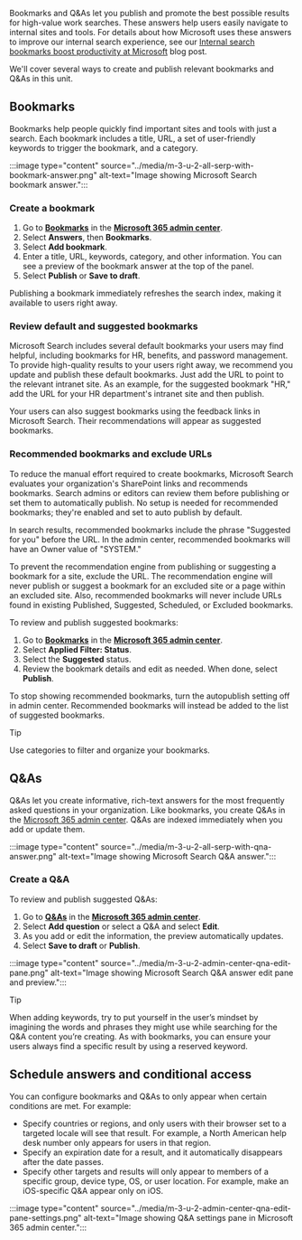 Bookmarks and Q&As let you publish and promote the best possible results for high-value work searches. These answers help users easily navigate to internal sites and tools. For details about how Microsoft uses these answers to improve our internal search experience, see our [Internal search bookmarks boost productivity at Microsoft](https://www.microsoft.com/itshowcase/blog/internal-search-bookmarks-boost-productivity-at-microsoft/) blog post.

We'll cover several ways to create and publish relevant bookmarks and Q&As in this unit.

## Bookmarks

Bookmarks help people quickly find important sites and tools with just a search. Each bookmark includes a title, URL, a set of user-friendly keywords to trigger the bookmark, and a category.

:::image type="content" source="../media/m-3-u-2-all-serp-with-bookmark-answer.png" alt-text="Image showing Microsoft Search bookmark answer.":::

### Create a bookmark

1. Go to [**Bookmarks**](https://admin.microsoft.com/Adminportal/Home#/MicrosoftSearch/bookmarks) in the [**Microsoft 365 admin center**](https://admin.microsoft.com/).
2. Select **Answers**, then **Bookmarks**.
3. Select **Add bookmark**.
4. Enter a title, URL, keywords, category, and other information. You can see a preview of the bookmark answer at the top of the panel.
5. Select **Publish** or **Save to draft**.

Publishing a bookmark immediately refreshes the search index, making it available to users right away.

### Review default and suggested bookmarks

Microsoft Search includes several default bookmarks your users may find helpful, including bookmarks for HR, benefits, and password management. To provide high-quality results to your users right away, we recommend you update and publish these default bookmarks. Just add the URL to point to the relevant intranet site. As an example, for the suggested bookmark "HR," add the URL for your HR department's intranet site and then publish.

Your users can also suggest bookmarks using the feedback links in Microsoft Search. Their recommendations will appear as suggested bookmarks.

### Recommended bookmarks and exclude URLs

To reduce the manual effort required to create bookmarks, Microsoft Search evaluates your organization's SharePoint links and recommends bookmarks. Search admins or editors can review them before publishing or set them to automatically publish. No setup is needed for recommended bookmarks; they're enabled and set to auto publish by default.

In search results, recommended bookmarks include the phrase "Suggested for you" before the URL. In the admin center, recommended bookmarks will have an Owner value of "SYSTEM."

To prevent the recommendation engine from publishing or suggesting a bookmark for a site, exclude the URL. The recommendation engine will never publish or suggest a bookmark for an excluded site or a page within an excluded site. Also, recommended bookmarks will never include URLs found in existing Published, Suggested, Scheduled, or Excluded bookmarks.

To review and publish suggested bookmarks:

1. Go to [**Bookmarks**](https://admin.microsoft.com/Adminportal/Home#/MicrosoftSearch/bookmarks) in the [**Microsoft 365 admin center**](https://admin.microsoft.com/).
2. Select **Applied Filter: Status**.
3. Select the **Suggested** status.
4. Review the bookmark details and edit as needed. When done, select **Publish**.

To stop showing recommended bookmarks, turn the autopublish setting off in admin center. Recommended bookmarks will instead be added to the list of suggested bookmarks.

> [!Tip]
>
> Use categories to filter and organize your bookmarks.

## Q&As

Q&As let you create informative, rich-text answers for the most frequently asked questions in your organization. Like bookmarks, you create Q&As in the [Microsoft 365 admin center](https://admin.microsoft.com/). Q&As are indexed immediately when you add or update them.

:::image type="content" source="../media/m-3-u-2-all-serp-with-qna-answer.png" alt-text="Image showing Microsoft Search Q&A answer.":::

### Create a Q&A

To review and publish suggested Q&As:

1. Go to [**Q&As**](https://admin.microsoft.com/Adminportal/Home#/MicrosoftSearch/qnas) in the [**Microsoft 365 admin center**](https://admin.microsoft.com/).
2. Select **Add question** or select a Q&A and select **Edit**.
3. As you add or edit the information, the preview automatically updates.
4. Select **Save to draft** or **Publish**.

:::image type="content" source="../media/m-3-u-2-admin-center-qna-edit-pane.png" alt-text="Image showing Microsoft Search Q&A answer edit pane and preview.":::

> [!Tip]
>
> When adding keywords, try to put yourself in the user’s mindset by imagining the words and phrases they might use while searching for the Q&A content you’re creating. As with bookmarks, you can ensure your users always find a specific result by using a reserved keyword.

## Schedule answers and conditional access

You can configure bookmarks and Q&As to only appear when certain conditions are met. For example:

* Specify countries or regions, and only users with their browser set to a targeted locale will see that result. For example, a North American help desk number only appears for users in that region.
* Specify an expiration date for a result, and it automatically disappears after the date passes.
* Specify other targets and results will only appear to members of a specific group, device type, OS, or user location. For example, make an iOS-specific Q&A appear only on iOS.

:::image type="content" source="../media/m-3-u-2-admin-center-qna-edit-pane-settings.png" alt-text="Image showing Q&A settings pane in Microsoft 365 admin center.":::
